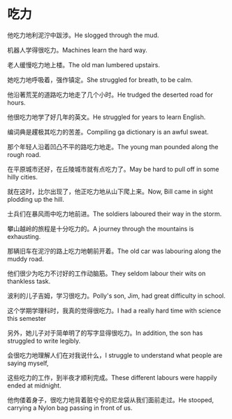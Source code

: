 # 吃力

<p><span class="chinese">他吃力地利泥泞中跋涉。</span><span class="english">He slogged through the mud.</span></p>

<p><span class="chinese">机器人学得很吃力。</span><span class="english">Machines learn the hard way.</span></p>

<p><span class="chinese">老人缓慢吃力地上楼。</span><span class="english">The old man lumbered upstairs.</span></p>

<p><span class="chinese">她吃力地呼吸着，强作镇定。</span><span class="english">She struggled for breath, to be calm.</span></p>

<p><span class="chinese">他沿著荒芜的道路吃力地走了几个小时。</span><span class="english">He trudged the deserted road for hours.</span></p>

<p><span class="chinese">他很吃力地学了好几年的英文。</span><span class="english">He struggled for years to learn English.</span></p>

<p><span class="chinese">编词典是趯极其吃力的苦差。</span><span class="english">Compiling ga dictionary is an awful sweat.</span></p>

<p><span class="chinese">那个年轻人沿着凹凸不平的路吃力地走。</span><span class="english">The young man pounded along the rough road.</span></p>

<p><span class="chinese">在平原城市还好，在丘陵城市就有点吃力了。</span><span class="english">May be hard to pull off in some hilly cities.</span></p>

<p><span class="chinese">就在这时，比尔出现了，他正吃力地从山下爬上来。</span><span class="english">Now, Bill came in sight plodding up the hill.</span></p>

<p><span class="chinese">士兵们在暴风雨中吃力地前进。</span><span class="english">The soldiers laboured their way in the storm.</span></p>

<p><span class="chinese">攀山越岭的旅程是十分吃力的。</span><span class="english">A journey through the mountains is exhausting.</span></p>

<p><span class="chinese">那辆旧车在泥泞的路上吃力地朝前开着。</span><span class="english">The old car was labouring along the muddy road.</span></p>

<p><span class="chinese">他们很少为吃力不讨好的工作动脑筋。</span><span class="english">They seldom labour their wits on thankless task.</span></p>

<p><span class="chinese">波利的儿子吉姆，学习很吃力。</span><span class="english">Polly's son, Jim, had great difficulty in school.</span></p>

<p><span class="chinese">这个学期学理科时，我真的觉得很吃力。</span><span class="english">I had a really hard time with science this semester</span></p>

<p><span class="chinese">另外，她儿子对于简单明了的写字显得很吃力。</span><span class="english">In addition, the son has struggled to write legibly.</span></p>

<p><span class="chinese">会很吃力地理解人们在对我说什么，</span><span class="english">I struggle to understand what people are saying myself,</span></p>

<p><span class="chinese">这些吃力的工作，到半夜才顺利完成。</span><span class="english">These different labours were happily ended at midnight.</span></p>

<p><span class="chinese">他佝偻着身子，很吃力地背着脏兮兮的尼龙袋从我们面前走过。</span><span class="english">He stooped, carrying a Nylon bag passing in front of us.</span></p>

